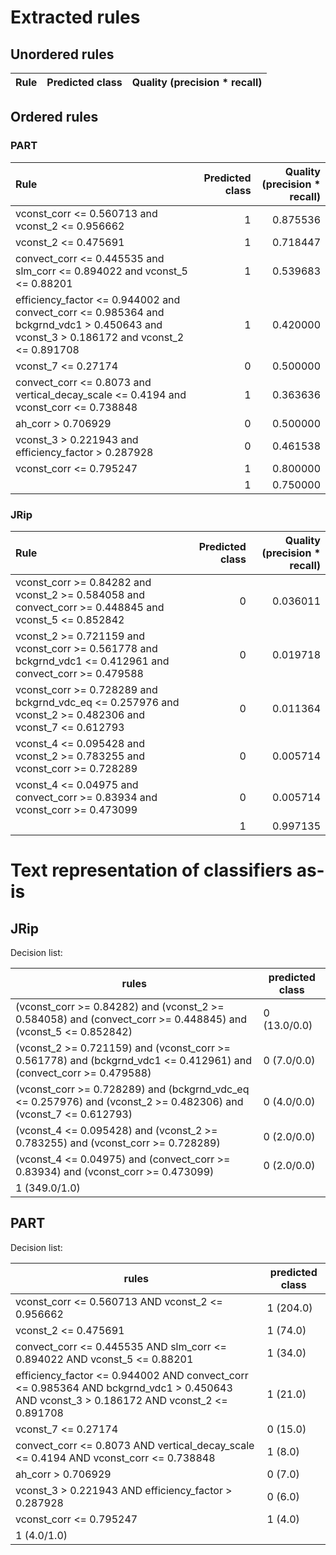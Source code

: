 # Extracted rules

## Unordered rules

| Rule | Predicted class | Quality (precision * recall) |
|:----|----:|----:|

## Ordered rules

### PART

| Rule | Predicted class | Quality (precision * recall) |
|:----|----:|----:|
| vconst_corr <= 0.560713 and vconst_2 <= 0.956662 | 1 | 0.875536 |
| vconst_2 <= 0.475691 | 1 | 0.718447 |
| convect_corr <= 0.445535 and slm_corr <= 0.894022 and vconst_5 <= 0.88201 | 1 | 0.539683 |
| efficiency_factor <= 0.944002 and convect_corr <= 0.985364 and bckgrnd_vdc1 > 0.450643 and vconst_3 > 0.186172 and vconst_2 <= 0.891708 | 1 | 0.420000 |
| vconst_7 <= 0.27174 | 0 | 0.500000 |
| convect_corr <= 0.8073 and vertical_decay_scale <= 0.4194 and vconst_corr <= 0.738848 | 1 | 0.363636 |
| ah_corr > 0.706929 | 0 | 0.500000 |
| vconst_3 > 0.221943 and efficiency_factor > 0.287928 | 0 | 0.461538 |
| vconst_corr <= 0.795247 | 1 | 0.800000 |
|  | 1 | 0.750000 |


### JRip

| Rule | Predicted class | Quality (precision * recall) |
|:----|----:|----:|
| vconst_corr >= 0.84282 and vconst_2 >= 0.584058 and convect_corr >= 0.448845 and vconst_5 <= 0.852842 | 0 | 0.036011 |
| vconst_2 >= 0.721159 and vconst_corr >= 0.561778 and bckgrnd_vdc1 <= 0.412961 and convect_corr >= 0.479588 | 0 | 0.019718 |
| vconst_corr >= 0.728289 and bckgrnd_vdc_eq <= 0.257976 and vconst_2 >= 0.482306 and vconst_7 <= 0.612793 | 0 | 0.011364 |
| vconst_4 <= 0.095428 and vconst_2 >= 0.783255 and vconst_corr >= 0.728289 | 0 | 0.005714 |
| vconst_4 <= 0.04975 and convect_corr >= 0.83934 and vconst_corr >= 0.473099 | 0 | 0.005714 |
|  | 1 | 0.997135 |


# Text representation of classifiers as-is

## JRip

Decision list:

rules | predicted class
---|---
(vconst_corr >= 0.84282) and (vconst_2 >= 0.584058) and (convect_corr >= 0.448845) and (vconst_5 <= 0.852842)|0 (13.0/0.0)
(vconst_2 >= 0.721159) and (vconst_corr >= 0.561778) and (bckgrnd_vdc1 <= 0.412961) and (convect_corr >= 0.479588)|0 (7.0/0.0)
(vconst_corr >= 0.728289) and (bckgrnd_vdc_eq <= 0.257976) and (vconst_2 >= 0.482306) and (vconst_7 <= 0.612793)|0 (4.0/0.0)
(vconst_4 <= 0.095428) and (vconst_2 >= 0.783255) and (vconst_corr >= 0.728289)|0 (2.0/0.0)
(vconst_4 <= 0.04975) and (convect_corr >= 0.83934) and (vconst_corr >= 0.473099)|0 (2.0/0.0)
|1 (349.0/1.0)


## PART

Decision list:

rules | predicted class
---|---
vconst_corr <= 0.560713 AND vconst_2 <= 0.956662|1 (204.0)
vconst_2 <= 0.475691|1 (74.0)
convect_corr <= 0.445535 AND slm_corr <= 0.894022 AND vconst_5 <= 0.88201|1 (34.0)
efficiency_factor <= 0.944002 AND convect_corr <= 0.985364 AND bckgrnd_vdc1 > 0.450643 AND vconst_3 > 0.186172 AND vconst_2 <= 0.891708|1 (21.0)
vconst_7 <= 0.27174|0 (15.0)
convect_corr <= 0.8073 AND vertical_decay_scale <= 0.4194 AND vconst_corr <= 0.738848|1 (8.0)
ah_corr > 0.706929|0 (7.0)
vconst_3 > 0.221943 AND efficiency_factor > 0.287928|0 (6.0)
vconst_corr <= 0.795247|1 (4.0)
|1 (4.0/1.0)


